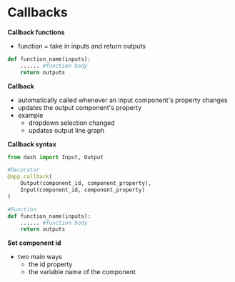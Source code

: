 # Callbacks
**Callback functions**
- function = take in inputs and return outputs

```python
def function_name(inputs):
    ...... #function body
    return outputs
```

**Callback**
- automatically called whenever an input component's property changes
- updates the output component's property
- example
    - dropdown selection changed
    - updates output line graph

**Callback syntax**
```python
from dash import Input, Output

#Decorator
@app.callback(
    Output(component_id, component_property),
    Input(component_id, component_property)
)

#Function
def function_name(inputs):
    ...... #function body
    return outputs
```

**Set component id**
- two main ways
    - the id property
    - the variable name of the component


